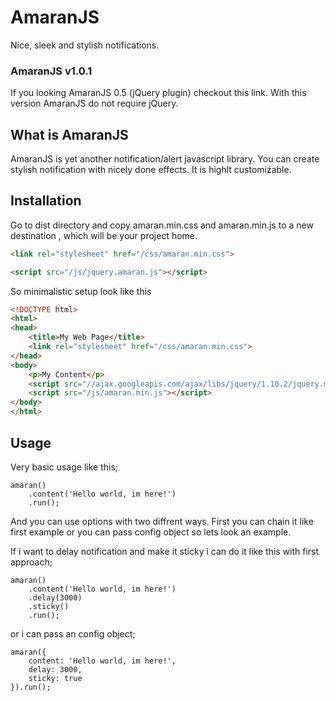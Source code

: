 # AmaranJS 
Nice, sleek and stylish notifications.

### AmaranJS v1.0.1

If you looking AmaranJS 0.5 (jQuery plugin) checkout this link. With this version AmaranJS do not require jQuery. 

## What is AmaranJS

AmaranJS is yet another notification/alert javascript library. You can create stylish notification with nicely done effects. It is highlt customizable. 

## Installation

Go to dist directory and copy amaran.min.css and amaran.min.js to a new destination , which will be your project home.

```html
<link rel="stylesheet" href="/css/amaran.min.css">
```

```html
<script src="/js/jquery.amaran.js"></script>
```

So minimalistic setup look like this

```html
<!DOCTYPE html>
<html>
<head>
    <title>My Web Page</title>
    <link rel="stylesheet" href="/css/amaran.min.css">
</head>
<body>
    <p>My Content</p>
    <script src="//ajax.googleapis.com/ajax/libs/jquery/1.10.2/jquery.min.js"></script>
    <script src="/js/amaran.min.js"></script>
</body>
</html>
```

## Usage

Very basic usage like this;

```
amaran()
	.content('Hello world, im here!')
	.run();
```

And you can use options with two diffrent ways. First you can chain it like first example or you can pass config object so lets look an example.

If i want to delay notification and make it sticky i can do it like this with first approach;

```
amaran()
	.content('Hello world, im here!')
	.delay(3000)
	.sticky()
	.run();
```

or i can pass an config object;

```
amaran({
	content: 'Hello world, im here!',
	delay: 3000,
	sticky: true
}).run();
```

